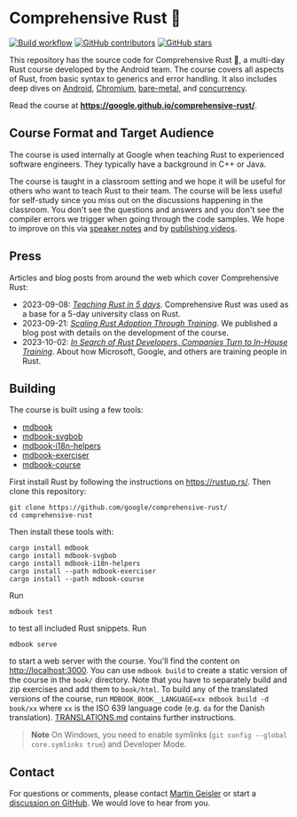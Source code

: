 # Comprehensive Rust 🦀

[![Build workflow](https://img.shields.io/github/actions/workflow/status/google/comprehensive-rust/build.yml?style=flat-square)](https://github.com/google/comprehensive-rust/actions/workflows/build.yml?query=branch%3Amain)
[![GitHub contributors](https://img.shields.io/github/contributors/google/comprehensive-rust?style=flat-square)](https://github.com/google/comprehensive-rust/graphs/contributors)
[![GitHub stars](https://img.shields.io/github/stars/google/comprehensive-rust?style=flat-square)](https://github.com/google/comprehensive-rust/stargazers)

This repository has the source code for Comprehensive Rust 🦀, a multi-day Rust
course developed by the Android team. The course covers all aspects of Rust,
from basic syntax to generics and error handling. It also includes deep dives on
[Android], [Chromium], [bare-metal], and [concurrency].

[Android]: https://google.github.io/comprehensive-rust/android.html
[Chromium]: https://google.github.io/comprehensive-rust/comprehensive.html
[bare-metal]: https://google.github.io/comprehensive-rust/bare-metal.html
[concurrency]: https://google.github.io/comprehensive-rust/concurrency.html

Read the course at **https://google.github.io/comprehensive-rust/**.

## Course Format and Target Audience

The course is used internally at Google when teaching Rust to experienced
software engineers. They typically have a background in C++ or Java.

The course is taught in a classroom setting and we hope it will be useful for
others who want to teach Rust to their team. The course will be less useful for
self-study since you miss out on the discussions happening in the classroom. You
don't see the questions and answers and you don't see the compiler errors we
trigger when going through the code samples. We hope to improve on this via
[speaker notes](https://github.com/google/comprehensive-rust/issues/53) and by
[publishing videos](https://github.com/google/comprehensive-rust/issues/52).

## Press

Articles and blog posts from around the web which cover Comprehensive Rust:

- 2023-09-08:
  _[Teaching Rust in 5 days](https://mo8it.com/blog/teaching-rust/)_.
  Comprehensive Rust was used as a base for a 5-day university class on Rust.
- 2023-09-21:
  _[Scaling Rust Adoption Through Training](https://security.googleblog.com/2023/09/scaling-rust-adoption-through-training.html)_.
  We published a blog post with details on the development of the course.
- 2023-10-02:
  _[In Search of Rust Developers, Companies Turn to In-House Training](https://www.darkreading.com/application-security/google-microsoft-take-refuge-in-rust-languages-better-security)_.
  About how Microsoft, Google, and others are training people in Rust.

## Building

The course is built using a few tools:

- [mdbook](https://github.com/rust-lang/mdBook)
- [mdbook-svgbob](https://github.com/boozook/mdbook-svgbob)
- [mdbook-i18n-helpers](https://github.com/google/mdbook-i18n-helpers)
- [mdbook-exerciser](mdbook-exerciser/)
- [mdbook-course](mdbook-course/)

First install Rust by following the instructions on https://rustup.rs/. Then
clone this repository:

```shell
git clone https://github.com/google/comprehensive-rust/
cd comprehensive-rust
```

Then install these tools with:

```shell
cargo install mdbook
cargo install mdbook-svgbob
cargo install mdbook-i18n-helpers
cargo install --path mdbook-exerciser
cargo install --path mdbook-course
```

Run

```shell
mdbook test
```

to test all included Rust snippets. Run

```shell
mdbook serve
```

to start a web server with the course. You'll find the content on
<http://localhost:3000>. You can use `mdbook build` to create a static version
of the course in the `book/` directory. Note that you have to separately build
and zip exercises and add them to `book/html`. To build any of the translated
versions of the course, run `MDBOOK_BOOK__LANGUAGE=xx mdbook build -d book/xx`
where `xx` is the ISO 639 language code (e.g. `da` for the Danish translation).
[TRANSLATIONS.md](TRANSLATIONS.md) contains further instructions.

> **Note** On Windows, you need to enable symlinks
> (`git config --global core.symlinks true`) and Developer Mode.

## Contact

For questions or comments, please contact
[Martin Geisler](mailto:mgeisler@google.com) or start a
[discussion on GitHub](https://github.com/google/comprehensive-rust/discussions).
We would love to hear from you.
